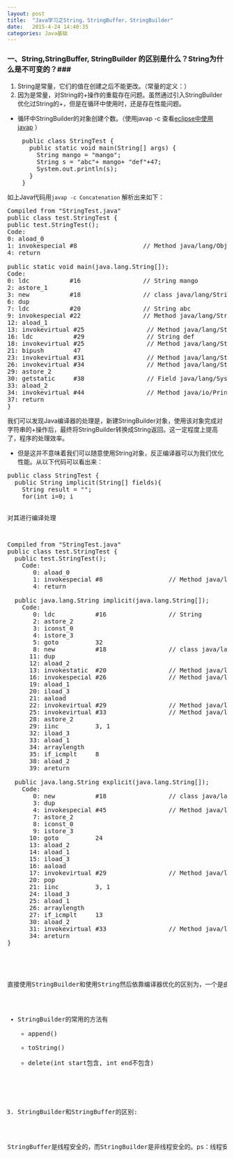 ```yaml
---
layout: post
title:  "Java学习之String，StringBuffer，StringBuilder"
date:   2015-4-24 14:40:35
categories: Java基础
---
```

### 一、String,StringBuffer, StringBuilder 的区别是什么？String为什么是不可变的？###
1. String是常量，它们的值在创建之后不能更改。（常量的定义：）
2. 因为是常量，对String的+操作的重载存在问题。虽然通过引入StringBuilder优化过String的+，但是在循环中使用时，还是存在性能问题。
* 循环中StringBuilder的对象创建个数。（使用javap -c 查看[eclipse中使用javap](http://stackoverflow.com/questions/7056987/how-to-use-javap-with-eclipse) ）    

<pre>
	public class StringTest {
	  public static void main(String[] args) {
		String mango = "mango";
		String s = "abc"+ mango+ "def"+47;
		System.out.println(s);
	  }
	}
</pre>





如上Java代码用`javap -c Concatenation` 解析出来如下： 
<pre>
Compiled from "StringTest.java"
public class test.StringTest {
public test.StringTest();
Code:
0: aload_0       
1: invokespecial #8                  // Method java/lang/Object."<init>":()V
4: return        

public static void main(java.lang.String[]);
Code:
0: ldc           #16                 // String mango
2: astore_1      
3: new           #18                 // class java/lang/StringBuilder
6: dup           
7: ldc           #20                 // String abc
9: invokespecial #22                 // Method java/lang/StringBuilder."<init>":(Ljava/lang/String;)V
12: aload_1       
13: invokevirtual #25                 // Method java/lang/StringBuilder.append:(Ljava/lang/String;)Ljava/lang/StringBuilder;
16: ldc           #29                 // String def
18: invokevirtual #25                 // Method java/lang/StringBuilder.append:(Ljava/lang/String;)Ljava/lang/StringBuilder;
21: bipush        47
23: invokevirtual #31                 // Method java/lang/StringBuilder.append:(I)Ljava/lang/StringBuilder;
26: invokevirtual #34                 // Method java/lang/StringBuilder.toString:()Ljava/lang/String;
29: astore_2      
30: getstatic     #38                 // Field java/lang/System.out:Ljava/io/PrintStream;
33: aload_2       
34: invokevirtual #44                 // Method java/io/PrintStream.println:(Ljava/lang/String;)V
37: return        
}
</pre>


我们可以发现Java编译器的处理是，新建StringBuilder对象，使用该对象完成对字符串的+操作后，最终将StringBuilder转换成String返回。这一定程度上提高了，程序的处理效率。
*  但是这并不意味着我们可以随意使用String对象，反正编译器可以为我们优化性能。从以下代码可以看出来：
<pre>
public class StringTest {
  public String implicit(String[] fields){
    String result = "";
    for(int i=0; i<fields.length; i++){
      result += fields[i];
    }
    return result;
  }
  
  public String explicit(String [] fields){
    StringBuilder result = new StringBuilder();
    for(int i=0; i<fields.length; i++){
      result.append(fields[i]);
    }
    return result.toString();
  }

}
</pre>


对其进行编译处理
<pre>
Compiled from "StringTest.java"
public class test.StringTest {
  public test.StringTest();
    Code:
       0: aload_0       
       1: invokespecial #8                  // Method java/lang/Object."<init>":()V
       4: return        

  public java.lang.String implicit(java.lang.String[]);
    Code:
       0: ldc           #16                 // String 
       2: astore_2      
       3: iconst_0      
       4: istore_3      
       5: goto          32
       8: new           #18                 // class java/lang/StringBuilder
      11: dup           
      12: aload_2       
      13: invokestatic  #20                 // Method java/lang/String.valueOf:(Ljava/lang/Object;)Ljava/lang/String;
      16: invokespecial #26                 // Method java/lang/StringBuilder."<init>":(Ljava/lang/String;)V
      19: aload_1       
      20: iload_3       
      21: aaload        
      22: invokevirtual #29                 // Method java/lang/StringBuilder.append:(Ljava/lang/String;)Ljava/lang/StringBuilder;
      25: invokevirtual #33                 // Method java/lang/StringBuilder.toString:()Ljava/lang/String;
      28: astore_2      
      29: iinc          3, 1
      32: iload_3       
      33: aload_1       
      34: arraylength   
      35: if_icmplt     8
      38: aload_2       
      39: areturn       

  public java.lang.String explicit(java.lang.String[]);
    Code:
       0: new           #18                 // class java/lang/StringBuilder
       3: dup           
       4: invokespecial #45                 // Method java/lang/StringBuilder."<init>":()V
       7: astore_2      
       8: iconst_0      
       9: istore_3      
      10: goto          24
      13: aload_2       
      14: aload_1       
      15: iload_3       
      16: aaload        
      17: invokevirtual #29                 // Method java/lang/StringBuilder.append:(Ljava/lang/String;)Ljava/lang/StringBuilder;
      20: pop           
      21: iinc          3, 1
      24: iload_3       
      25: aload_1       
      26: arraylength   
      27: if_icmplt     13
      30: aload_2       
      31: invokevirtual #33                 // Method java/lang/StringBuilder.toString:()Ljava/lang/String;
      34: areturn       
}

</pre>


直接使用StringBuilder和使用String然后依靠编译器优化的区别为，一个是由编译器在循环内自动生成的StringBuilder，一个是在循环外手动创建的StringBuilder。很明显，在编译器自动优化时会产生大量的多余的StringBuilder对象。因此在循环中使用toString等操作时，最好自己创建一个StringBuilder对象。

* StringBuilder的常用的方法有
	* append()
	* toString()
	* delete(int start包含, int end不包含) 


3. StringBuilder和StringBuffer的区别:

StringBuffer是线程安全的，而StringBuilder是非线程安全的。ps：线程安全会带来额外的系统开销，所以StringBuilder的效率比StringBuffer高。如果对系统中的线程是否安全很掌握，可用StringBuilder，在线程不安全处加上关键字Synchronize。

























